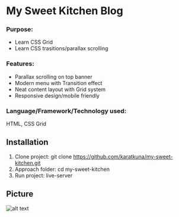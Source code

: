 # My Sweet Kitchen Blog
### Purpose: 
- Learn CSS Grid
- Learn CSS trasitions/parallax scrolling

### Features:
- Parallax scrolling on top banner
- Modern menu with Transition effect
- Neat content layout with Grid system
- Responsive design/mobile friendly

### Language/Framework/Technology used:
HTML, CSS Grid



## Installation

1. Clone project: git clone https://github.com/karatkuna/my-sweet-kitchen.git
2. Approach folder: cd my-sweet-kitchen
3. Run project: live-server

## Picture
![alt text](https://github.com/karatkuna/my-sweet-kitchen/blob/master/app-img/home.png?raw=true)
